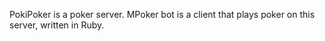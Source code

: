 PokiPoker is a poker server.
MPoker bot is a client that plays poker on this server, written in Ruby.